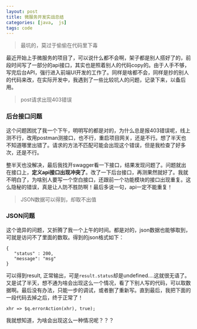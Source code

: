 ```yaml
---
layout: post
title: 微服务开发实战总结
categories: [java,  js]
tags: code
---
```


> 最坑的，莫过于偷偷在代码里下毒

最近开始上手微服务的项目了，可以说什么都不会啊，架子都是别人搭好了的，前段时间写了一部分的api接口，其实也是照着别人的代码copy的。由于人手不够，写完后台API，强行进入前端UI开发的工作了。同样是啥都不会，同样是抄的别人的代码来改，在实际开发中，我遇到了一些比较坑人的问题，记录下来，以备后用。

> post请求出现403错误

### 后台接口问题

这个问题困扰了我一个下午，明明写的都是对的，为什么总是报403错误呢，线上测不行，改用postman测接口，也不行，重启项目网关，还是不行。想了半天也不知道哪里出错了。请求的方法不匹配可能会出现这个错误，但是我检查了好多次，还是不行。

整半天也没解决，最后我找开swagger看一下接口，结果发现问题了。问题就出在接口上，**定义api接口出现冲突了**。改了一下后台接口，再测果然就好了。我就不明白了，为啥别人要写一个空白接口，还跟前一个功能模块的接口出现重复。这么隐秘的错误，真是让人防不胜防啊！最后多说一句，api一定不能重复！

> JSON数据可以得到，却取不出值

### JSON问题

这个诡异的问题，又折腾了我一个上午的时间。都是对的，json数据也能够取到，可就是访问不了里面的数取。得到的json格式如下：

```
{
   "status" : 200,
   "message": "msg"
}
```
可以得到result, 正常输出，可是`result.status`却是undefined....这就很无语了。又是试了半天，想不通为啥会出现这么一个情况，看了下别人写的代码，可以取数据啊。最后没有办法，只能一步的调试，或者删了重新写。直到最后，我把下面的一段代码去掉之后，终于正常了！
```
xhr => $q.errorAction(xhr), true);
```
我就想知道，为啥会出现这么一种情况呢？？？
